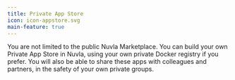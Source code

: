 ```yaml
---
title: Private App Store
icon: icon-appstore.svg
main-feature: true
---
```


You are not limited to the public Nuvla Marketplace. You can build your own Private App Store in Nuvla, using your own private Docker registry if you prefer. You will also be able to share these apps with colleagues and partners, in the safety of your own private groups.
